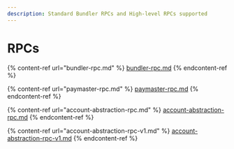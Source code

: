 ```yaml
---
description: Standard Bundler RPCs and High-level RPCs supported
---
```


# RPCs

{% content-ref url="bundler-rpc.md" %}
[bundler-rpc.md](bundler-rpc.md)
{% endcontent-ref %}

{% content-ref url="paymaster-rpc.md" %}
[paymaster-rpc.md](paymaster-rpc.md)
{% endcontent-ref %}

{% content-ref url="account-abstraction-rpc.md" %}
[account-abstraction-rpc.md](account-abstraction-rpc.md)
{% endcontent-ref %}

{% content-ref url="account-abstraction-rpc-v1.md" %}
[account-abstraction-rpc-v1.md](account-abstraction-rpc-v1.md)
{% endcontent-ref %}
